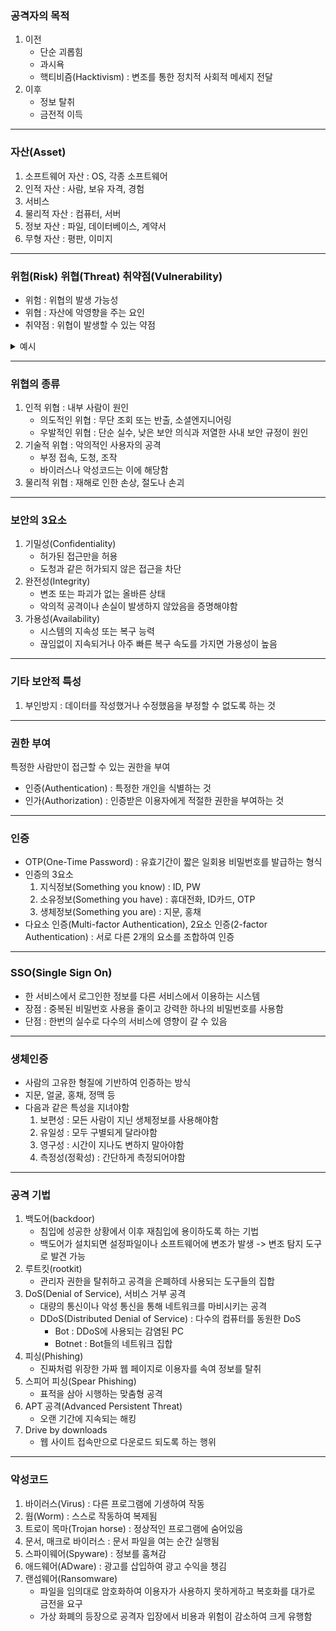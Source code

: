 
### 공격자의 목적
1. 이전
    - 단순 괴롭힘
    - 과시욕
    - 핵티비즘(Hacktivism) : 변조를 통한 정치적 사회적 메세지 전달
2. 이후
    - 정보 탈취
    - 금전적 이득
---
### 자산(Asset)
1. 소프트웨어 자산 : OS, 각종 소프트웨어
2. 인적 자산 : 사람, 보유 자격, 경험
3. 서비스
4. 물리적 자산 : 컴퓨터, 서버
5. 정보 자산 : 파일, 데이터베이스, 계약서
6. 무형 자산 : 평판, 이미지
---
### 위험(Risk) 위협(Threat) 취약점(Vulnerability)
- 위험 : 위협의 발생 가능성
- 위협 : 자산에 악영향을 주는 요인
- 취약점 : 위협이 발생할 수 있는 약점
<details>
<summary>예시</summary>

- 위험 : 도둑질 당할 가능성
- 위협 : 도둑질
- 취약점 : 감시카메라가 꺼져있음
</details>

---
### 위협의 종류
1. 인적 위협 : 내부 사람이 원인
    - 의도적인 위협 : 무단 조회 또는 반출, 소셜엔지니어링
    - 우발적인 위협 : 단순 실수, 낮은 보안 의식과 저열한 사내 보안 규정이 원인
2. 기술적 위협 : 악의적인 사용자의 공격
    - 부정 접속, 도청, 조작
    - 바이러스나 악성코드는 이에 해당함
3. 물리적 위협 : 재해로 인한 손상, 절도나 손괴
---
### 보안의 3요소
1. 기밀성(Confidentiality)
    - 허가된 접근만을 허용
    - 도청과 같은 허가되지 않은 접근을 차단
2. 완전성(Integrity)
    - 변조 또는 파괴가 없는 올바른 상태
    - 악의적 공격이나 손실이 발생하지 않았음을 증명해야함
3. 가용성(Availability)
    - 시스템의 지속성 또는 복구 능력
    - 끊임없이 지속되거나 아주 빠른 복구 속도를 가지면 가용성이 높음
---
### 기타 보안적 특성
1. 부인방지 : 데이터를 작성했거나 수정했음을 부정할 수 없도록 하는 것
---
### 권한 부여
특정한 사람만이 접근할 수 있는 권한을 부여
- 인증(Authentication) : 특정한 개인을 식별하는 것
- 인가(Authorization) : 인증받은 이용자에게 적절한 권한을 부여하는 것
---
### 인증
- OTP(One-Time Password) : 유효기간이 짧은 일회용 비밀번호를 발급하는 형식
- 인증의 3요소
    1. 지식정보(Something you know) : ID, PW
    2. 소유정보(Something you have) : 휴대전화, ID카드, OTP
    3. 생체정보(Something you are) : 지문, 홍채
- 다요소 인증(Multi-factor Authentication), 2요소 인증(2-factor Authentication) : 서로 다른 2개의 요소를 조합하여 인증
---
### SSO(Single Sign On)
- 한 서비스에서 로그인한 정보를 다른 서비스에서 이용하는 시스템
- 장점 : 중복된 비밀번호 사용을 줄이고 강력한 하나의 비밀번호를 사용함
- 단점 : 한번의 실수로 다수의 서비스에 영향이 갈 수 있음
---
### 생체인증
- 사람의 고유한 형질에 기반하여 인증하는 방식
- 지문, 얼굴, 홍채, 정맥 등
- 다음과 같은 특성을 지녀야함
    1. 보편성 : 모든 사람이 지닌 생체정보를 사용해야함
    2. 유일성 : 모두 구별되게 달라야함
    3. 영구성 : 시간이 지나도 변하지 말아야함
    4. 측정성(정확성) : 간단하게 측정되어야함
---
### 공격 기법
1. 백도어(backdoor)
    - 침입에 성공한 상황에서 이후 재침입에 용이하도록 하는 기법
    - 백도어가 설치되면 설정파일이나 소프트웨어에 변조가 발생 -> 변조 탐지 도구로 발견 가능
2. 루트킷(rootkit)
    - 관리자 권한을 탈취하고 공격을 은폐하데 사용되는 도구들의 집합
3. DoS(Denial of Service), 서비스 거부 공격
    - 대량의 통신이나 악성 통신을 통해 네트워크를 마비시키는 공격
    - DDoS(Distributed Denial of Service) : 다수의 컴퓨터를 동원한 DoS
        - Bot : DDoS에 사용되는 감염된 PC
        - Botnet : Bot들의 네트워크 집합
4. 피싱(Phishing)
    - 진짜처럼 위장한 가짜 웹 페이지로 이용자를 속여 정보를 탈취
5. 스피어 피싱(Spear Phishing)
    - 표적을 삼아 시행하는 맞춤형 공격
6. APT 공격(Advanced Persistent Threat)
    - 오랜 기간에 지속되는 해킹
7. Drive by downloads
    - 웹 사이트 접속만으로 다운로드 되도록 하는 행위
---
### 악성코드
1. 바이러스(Virus) : 다른 프로그램에 기생하여 작동
2. 웜(Worm) : 스스로 작동하여 복제됨
3. 트로이 목마(Trojan horse) : 정상적인 프로그램에 숨어있음
4. 문서, 매크로 바이러스 : 문서 파일을 여는 순간 실행됨
5. 스파이웨어(Spyware) : 정보를 훔쳐감
6. 애드웨어(ADware) : 광고를 삽입하여 광고 수익을 챙김
7. 랜섬웨어(Ransomware)
    - 파일을 임의대로 암호화하여 이용자가 사용하지 못하게하고 복호화를 대가로 금전을 요구
    - 가상 화폐의 등장으로 공격자 입장에서 비용과 위험이 감소하여 크게 유행함
<!-- 1-9,11 -->